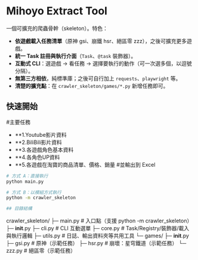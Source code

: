 # Mihoyo Extract Tool
一個可擴充的爬蟲骨幹（skeleton）。特色：
- **依遊戲載入任務清單**（原神 gsi、崩鐵 hsr、絕區零 zzz），之後可擴充更多遊戲。
- **統一 Task 註冊與執行介面**（`Task`、`@task` 裝飾器）。
- **互動式 CLI**：選遊戲 → 看任務 → 選擇要執行的動作（可一次選多個，以逗號分隔）。
- **無第三方相依**，純標準庫；之後可自行加上 `requests`、`playwright` 等。
- **清楚的擴充點**：在 `crawler_skeleton/games/*.py` 新增任務即可。
## 快速開始

#主要任務
- **1.Youtube影片資料
- **2.BiliBili影片資料
- **3.各遊戲角色基本資料
- **4.各角色UP資料
- **5.各遊戲在淘寶的商品清單、價格、銷量
#並輸出到 Excel

```bash
# 方式 A：直接執行
python main.py

# 方式 B：以模組方式執行
python -m crawler_skeleton

## 目錄結構

```
crawler_skeleton/
├─ main.py                  # 入口點（支援 python -m crawler_skeleton）
├─ __init__.py
├─ cli.py                   # CLI 互動選單
├─ core.py                  # Task/Registry/裝飾器/載入與執行邏輯
├─ utils.py                 # 日誌、輸出資料夾等共用工具
└─ games/
   ├─ __init__.py
   ├─ gsi.py                # 原神（示範任務）
   ├─ hsr.py                # 崩壞：星穹鐵道（示範任務）
   └─ zzz.py                # 絕區零（示範任務）
```

